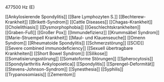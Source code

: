 477500 Hz (E)

[[Ankylosierende Spondylitis]]
[[Bare Lymphozyten S.]]
[[Bechterew-Krankheit]]
[[Brikett-Syndrom]]
[[Cattle Diseases]]
[[Chagas-Krankheit]]
[[Cholelithiasis]]
[[Dysmorphophobia]]
[[Geschlechtskrankheiten]]
[[Graben-Fuß]]
[[Großer Pox]]
[[Immundefizienz]]
[[Krummsäbel Syndrom]]
[[Marie-Struempell Krankheit]]
[[Maul- und Klauenseuche]]
[[Omenn Syndrom]]
[[Rheumatoide Spondylitis]]
[[Schmerzstörung]]
[[SCID]]
[[Severe combined immunodeficiency]]
[[Sexuell übertragbare Krankheiten]]
[[Short Bowel Syndrom]]
[[Silikose]]
[[Somatisierungsstörung]]
[[Somatoforme Störungen]]
[[Spherocytosis]]
[[Spondylarthritis Ankylopoietica]]
[[Spondylitis]]
[[Sprengel-Deformität]]
[[Stevens-Johnson-Syndrom]]
[[Synesthesia]]
[[Syphilis]]
[[Trypanosomiasis]]
[[Zementom]]